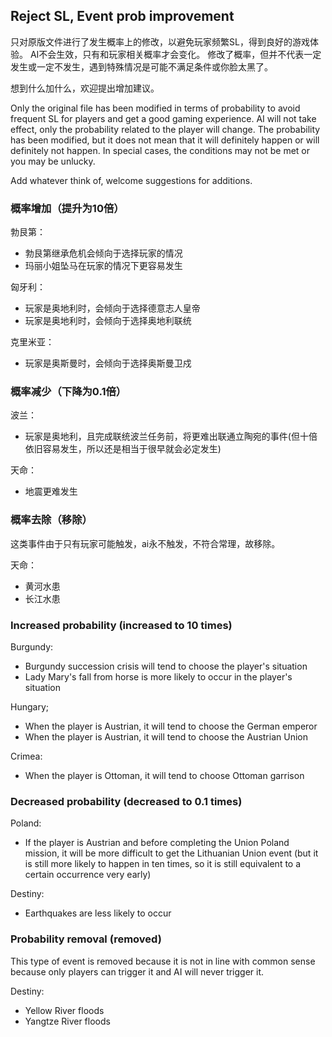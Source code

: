 ## Reject SL, Event prob improvement

只对原版文件进行了发生概率上的修改，以避免玩家频繁SL，得到良好的游戏体验。
AI不会生效，只有和玩家相关概率才会变化。
修改了概率，但并不代表一定发生或一定不发生，遇到特殊情况是可能不满足条件或你脸太黑了。

想到什么加什么，欢迎提出增加建议。


Only the original file has been modified in terms of probability to avoid frequent SL for players and get a good gaming experience.
AI will not take effect, only the probability related to the player will change.
The probability has been modified, but it does not mean that it will definitely happen or will definitely not happen. In special cases, the conditions may not be met or you may be unlucky.

Add whatever think of, welcome suggestions for additions.



### 概率增加（提升为10倍）
勃艮第：
- 勃艮第继承危机会倾向于选择玩家的情况
- 玛丽小姐坠马在玩家的情况下更容易发生

匈牙利：
- 玩家是奥地利时，会倾向于选择德意志人皇帝
- 玩家是奥地利时，会倾向于选择奥地利联统

克里米亚：
- 玩家是奥斯曼时，会倾向于选择奥斯曼卫戍

### 概率减少（下降为0.1倍）
波兰：
- 玩家是奥地利，且完成联统波兰任务前，将更难出联通立陶宛的事件(但十倍依旧容易发生，所以还是相当于很早就会必定发生)

天命：
- 地震更难发生

### 概率去除（移除）
这类事件由于只有玩家可能触发，ai永不触发，不符合常理，故移除。

天命：
- 黄河水患
- 长江水患



### Increased probability (increased to 10 times)
Burgundy:
- Burgundy succession crisis will tend to choose the player's situation
- Lady Mary's fall from horse is more likely to occur in the player's situation

Hungary;
- When the player is Austrian, it will tend to choose the German emperor
- When the player is Austrian, it will tend to choose the Austrian Union

Crimea:
- When the player is Ottoman, it will tend to choose Ottoman garrison

### Decreased probability (decreased to 0.1 times)
Poland:
- If the player is Austrian and before completing the Union Poland mission, it will be more difficult to get the Lithuanian Union event (but it is still more likely to happen in ten times, so it is still equivalent to a certain occurrence very early)

Destiny:
- Earthquakes are less likely to occur

### Probability removal (removed)
This type of event is removed because it is not in line with common sense because only players can trigger it and AI will never trigger it.

Destiny:
- Yellow River floods
- Yangtze River floods
